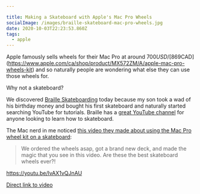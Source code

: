 ```yaml
---

title: Making a Skateboard with Apple's Mac Pro Wheels
socialImage: /images/braille-skateboard-mac-pro-wheels.jpg
date: 2020-10-03T22:23:53.860Z
tags:
  - apple
---
```

Apple famously sells wheels for their Mac Pro at around $700USD / [$869CAD](https://www.apple.com/ca/shop/product/MX572ZM/A/apple-mac-pro-wheels-kit) and so naturally people are wondering what else they can use those wheels for.

Why not a skateboard?

We discovered [Braille Skateboarding](https://brailleskateboarding.com/) today because my son took a wad of his birthday money and bought his first skateboard and naturally started searching YouTube for tutorials. Braille has a [great YouTube channel](https://www.youtube.com/channel/UC9PgszLOAWhQC6orYejcJlw) for anyone looking to learn how to skateboard. 

The Mac nerd in me noticed [this video they made about using the Mac Pro wheel kit on a skateboard](https://youtu.be/IvAX1vQJnAU):

> We ordered the wheels asap, got a brand new deck, and made the magic that you see in this video. Are these the best skateboard wheels ever?!

https://youtu.be/IvAX1vQJnAU

[Direct link to video](https://youtu.be/IvAX1vQJnAU)